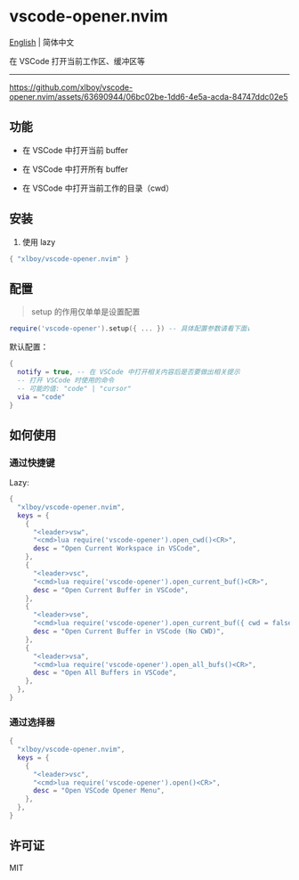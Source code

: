 # vscode-opener.nvim

[English](./README.md) | 简体中文

在 VSCode 打开当前工作区、缓冲区等

--- 

https://github.com/xlboy/vscode-opener.nvim/assets/63690944/06bc02be-1dd6-4e5a-acda-84747ddc02e5

## 功能

- 在 VSCode 中打开当前 buffer

- 在 VSCode 中打开所有 buffer

- 在 VSCode 中打开当前工作的目录（cwd）


## 安装

1. 使用 lazy
```lua
{ "xlboy/vscode-opener.nvim" }
```

## 配置

> setup 的作用仅单单是设置配置
```lua
require('vscode-opener').setup({ ... }) -- 具体配置参数请看下面↓
```

默认配置：
```lua
{
  notify = true, -- 在 VSCode 中打开相关内容后是否要做出相关提示
  -- 打开 VSCode 时使用的命令
  -- 可能的值: "code" | "cursor"
  via = "code"
}
```

## 如何使用

### 通过快捷键

Lazy:

```lua
{
  "xlboy/vscode-opener.nvim",
  keys = {
    {
      "<leader>vsw",
      "<cmd>lua require('vscode-opener').open_cwd()<CR>",
      desc = "Open Current Workspace in VSCode",
    },
    {
      "<leader>vsc",
      "<cmd>lua require('vscode-opener').open_current_buf()<CR>",
      desc = "Open Current Buffer in VSCode",
    },
    {
      "<leader>vse",
      "<cmd>lua require('vscode-opener').open_current_buf({ cwd = false })<CR>",
      desc = "Open Current Buffer in VSCode (No CWD)",
    },
    {
      "<leader>vsa",
      "<cmd>lua require('vscode-opener').open_all_bufs()<CR>",
      desc = "Open All Buffers in VSCode",
    },
  },
}
```

### 通过选择器

```lua
{
  "xlboy/vscode-opener.nvim",
  keys = {
    {
      "<leader>vsc",
      "<cmd>lua require('vscode-opener').open()<CR>",
      desc = "Open VSCode Opener Menu",
    },
  },
}
```

## 许可证
MIT
